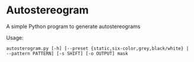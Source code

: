 # Autostereogram

A simple Python program to generate autostereograms

Usage:
```
autosterogram.py [-h] [--preset {static,six-color,grey,black/white} | --pattern PATTERN] [-s SHIFT] [-o OUTPUT] mask
```
